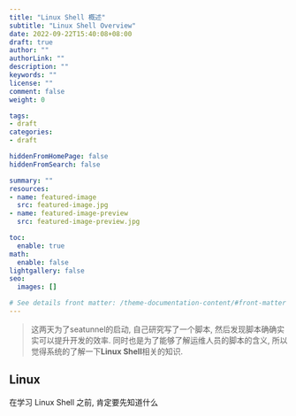 ```yaml
---
title: "Linux Shell 概述"
subtitle: "Linux Shell Overview"
date: 2022-09-22T15:40:08+08:00
draft: true
author: ""
authorLink: ""
description: ""
keywords: ""
license: ""
comment: false
weight: 0

tags:
- draft
categories:
- draft

hiddenFromHomePage: false
hiddenFromSearch: false

summary: ""
resources:
- name: featured-image
  src: featured-image.jpg
- name: featured-image-preview
  src: featured-image-preview.jpg

toc:
  enable: true
math:
  enable: false
lightgallery: false
seo:
  images: []

# See details front matter: /theme-documentation-content/#front-matter
---
```


<!--more-->



> 这两天为了seatunnel的启动, 自己研究写了一个脚本, 然后发现脚本确确实实可以提升开发的效率. 同时也是为了能够了解运维人员的脚本的含义, 所以觉得系统的了解一下**Linux Shell**相关的知识. 



## Linux

在学习 Linux Shell 之前, 肯定要先知道什么
